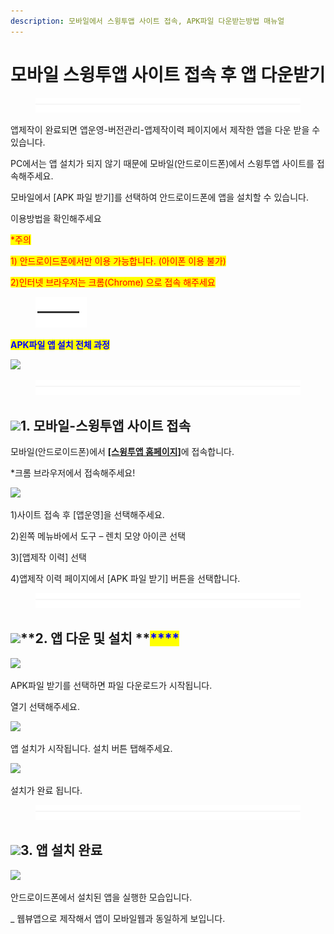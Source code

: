 ```yaml
---
description: 모바일에서 스윙투앱 사이트 접속, APK파일 다운받는방법 매뉴얼
---
```


# 모바일 스윙투앱 사이트 접속 후 앱 다운받기

<figure><img src="../../.gitbook/assets/구분선.PNG" alt=""><figcaption></figcaption></figure>

앱제작이 완료되면 앱운영-버전관리-앱제작이력 페이지에서 제작한 앱을 다운 받을 수 있습니다.

PC에서는 앱 설치가 되지 않기 때문에 모바일(안드로이드폰)에서 스윙투앱 사이트를 접속해주세요.

모바일에서 \[APK 파일 받기]를 선택하여 안드로이드폰에  앱을 설치할 수 있습니다.

이용방법을 확인해주세요&#x20;

<mark style="color:red;">\*주의</mark>&#x20;

<mark style="color:red;">1) 안드로이드폰에서만 이용 가능합니다. (아이폰 이용 불가)</mark>

<mark style="color:red;">2)인터넷 브라우저는 크롬(Chrome) 으로 접속 해주세요</mark>

<figure><img src="../../.gitbook/assets/캡처33 (1).png" alt=""><figcaption></figcaption></figure>

<mark style="color:blue;">**APK파일 앱 설치 전체 과정**</mark>

![](https://wp.swing2app.co.kr/wp-content/uploads/2021/04/%EB%85%B9%ED%99%94\_2021\_04\_20\_17\_36\_28\_151.gif)

<figure><img src="../../.gitbook/assets/구분선.PNG" alt=""><figcaption></figcaption></figure>

## <mark style="color:blue;"></mark>![](https://wp.swing2app.co.kr/wp-content/uploads/2020/04/%EB%8B%A8%EB%9D%BD1-1.png)**1. 모바일-스윙투앱 사이트 접속**

모바일(안드로이드폰)에서 [**\[스윙투앱 홈페이지\]**](http://www.swing2app.co.kr/)에 접속합니다.

\*크롬 브라우저에서 접속해주세요!

![](https://wp.swing2app.co.kr/wp-content/uploads/2021/04/%EB%AA%A8%EB%B0%94%EC%9D%BC%EC%95%B1%EC%84%A4%EC%B9%98.png)

1\)사이트 접속 후 \[앱운영]을 선택해주세요.

2\)왼쪽 메뉴바에서 도구 – 렌치 모양 아이콘 선택

3\)\[앱제작 이력] 선택

4\)앱제작 이력 페이지에서 \[APK 파일 받기] 버튼을 선택합니다.&#x20;

<figure><img src="../../.gitbook/assets/구분선.PNG" alt=""><figcaption></figcaption></figure>

## <mark style="color:blue;"></mark>![](https://wp.swing2app.co.kr/wp-content/uploads/2020/04/%EB%8B%A8%EB%9D%BD1-e1611212616323.png)**2. 앱 다운 및 설치 **<mark style="color:blue;">****</mark>&#x20;

![](https://wp.swing2app.co.kr/wp-content/uploads/2021/04/%EB%AA%A8%EB%B0%94%EC%9D%BC%EC%95%B1%EC%84%A4%EC%B9%982.png)

APK파일 받기를 선택하면 파일 다운로드가 시작됩니다.&#x20;

열기 선택해주세요.&#x20;



![](https://wp.swing2app.co.kr/wp-content/uploads/2021/04/%EB%AA%A8%EB%B0%94%EC%9D%BC%EC%95%B1%EC%84%A4%EC%B9%983.png)

앱 설치가 시작됩니다. 설치 버튼 탭해주세요.&#x20;



![](https://wp.swing2app.co.kr/wp-content/uploads/2021/04/%EB%AA%A8%EB%B0%94%EC%9D%BC%EC%95%B1%EC%84%A4%EC%B9%984.png)

설치가 완료 됩니다.&#x20;

<figure><img src="../../.gitbook/assets/구분선.PNG" alt=""><figcaption></figcaption></figure>

## <mark style="color:blue;"></mark>![](https://wp.swing2app.co.kr/wp-content/uploads/2020/04/%EB%8B%A8%EB%9D%BD1-e1611212616323.png)**3. 앱 설치 완료**

![](https://wp.swing2app.co.kr/wp-content/uploads/2021/04/%EB%AA%A8%EB%B0%94%EC%9D%BC%EC%95%B1%EC%84%A4%EC%B9%985.png)

안드로이드폰에서 설치된 앱을 실행한 모습입니다.

\_ 웹뷰앱으로 제작해서 앱이 모바일웹과 동일하게 보입니다.

